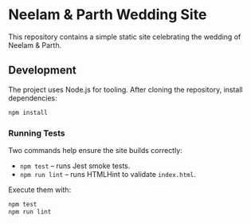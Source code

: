 # Neelam & Parth Wedding Site

This repository contains a simple static site celebrating the wedding of Neelam & Parth.

## Development

The project uses Node.js for tooling. After cloning the repository, install dependencies:

```bash
npm install
```

### Running Tests

Two commands help ensure the site builds correctly:

- `npm test` – runs Jest smoke tests.
- `npm run lint` – runs HTMLHint to validate `index.html`.

Execute them with:

```bash
npm test
npm run lint
```

